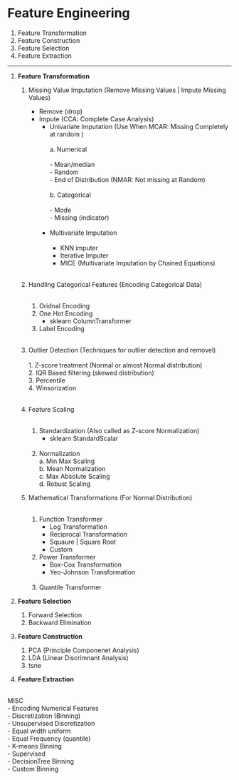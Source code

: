 # Feature Engineering
1. Feature Transformation
2. Feature Construction
3. Feature Selection
4. Feature Extraction
<hr>

1. **Feature Transformation** <br>
    1. Missing Value Imputation (Remove Missing Values | Impute Missing Values)<br>
        - Remove (drop) <br>
        - Impute (CCA: Complete Case Analysis) <br>
            - Univariate Imputation (Use When MCAR: Missing Completely at random ) <br><br>
                a. Numerical <br><br>
                    - Mean/median<br>
                    - Random<br>
                    - End of Distribution (NMAR: Not missing at Random)<br><br>
                b. Categorical<br><br>
                    - Mode<br>
                    - Missing (indicator)<br><br>
            - Multivariate Imputation<br><br>
                - KNN imputer <br>
                - Iterative Imputer <br>
                - MICE (Multivariate Imputation by Chained Equations)<br><br>
                
    1. Handling Categorical Features (Encoding Categorical Data)<br><br>
        1. Oridnal Encoding <br>
        1. One Hot Encoding<br>
            - sklearn ColumnTransformer<br> 
        1. Label Encoding<br><br>

    1. Outlier Detection (Techniques for outlier detection and removel) <br><br>
            1. Z-score treatment (Normal or almost Normal distribution)<br>
            2. IQR Based filtering (skewed distribution)<br>
            3. Percentile<br>
            4. Winsorization<br> <br>
        
    1. Feature Scaling <br><br>
        1. Standardization (Also called as Z-score Normalization)<br>
            - sklearn StandardScalar<br><br>
        2. Normalization<br>
            a. Min Max Scaling <br> 
            b. Mean Normalization <br>
            c. Max Absolute Scaling <br>
            d. Robust Scaling <br>
    1. Mathematical Transformations (For Normal Distribution)<br><br>
        1. Function Transformer<br>
            - Log Transformation<br>
            - Reciprocal Transformation<br>
            - Squaure | Square Root<br>
            - Custom<br>
        1. Power Transformer<br>
            - Box-Cox Transformation<br>
            - Yeo-Johnson Transformation<br><br>
        1. Quantile Transformer
1. **Feature Selection**<br>
    1. Forward Selection<br>
    1. Backward Elimination<br>
1. **Feature Construction**<br>
    1. PCA (Principle Componenet Analysis)<br>
    1. LDA (Linear Discrimnant Analysis)<br>
    1. tsne <br>

1. **Feature Extraction**<br><br>


MISC<br>
    - Encoding Numerical Features<br>
    - Discretization (Binning)<br>
        - Unsupervised Discretization<br>
            - Equal width uniform<br>
            - Equal Frequency (quantile)<br>
            - K-means Binning<br>
        - Supervised<br>
            - DecisionTree Binning<br>
        - Custom Binning<br>
